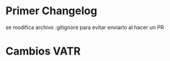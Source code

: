 # Primer Changelog

se modifica archivo .gitignore para evitar enviarlo al hacer un PR

# Cambios VATR